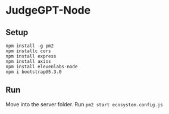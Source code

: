 # JudgeGPT-Node

## Setup 
````npm install -g pm2````<br />
``npm installc cors``<br />
``npm install express``<br />
``npm install axios``<br />
``npm install elevenlabs-node``<br />
``npm i bootstrap@5.3.0``<br />

## Run
Move into the server folder.
Run ``pm2 start ecosystem.config.js``
